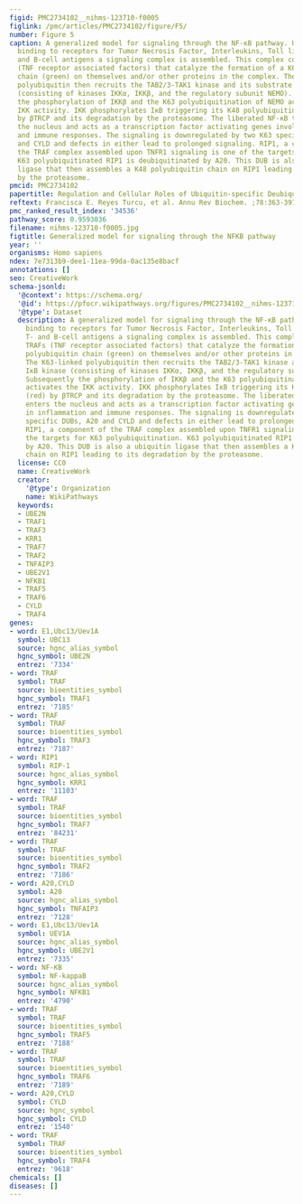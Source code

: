 ```yaml
---
figid: PMC2734102__nihms-123710-f0005
figlink: /pmc/articles/PMC2734102/figure/F5/
number: Figure 5
caption: A generalized model for signaling through the NF-κB pathway. Upon ligand
  binding to receptors for Tumor Necrosis Factor, Interleukins, Toll ligand, or T-
  and B-cell antigens a signaling complex is assembled. This complex contains TRAFs
  (TNF receptor associated factors) that catalyze the formation of a K63-linked polyubiquitin
  chain (green) on themselves and/or other proteins in the complex. The K63-linked
  polyubiquitin then recruits the TAB2/3-TAK1 kinase and its substrate IκB kinase
  (consisting of kinases IKKα, IKKβ, and the regulatory subunit NEMO). Subsequently
  the phosphorylation of IKKβ and the K63 polyubiquitination of NEMO activates the
  IKK activity. IKK phosphorylates IκB triggering its K48 polyubiquitination (red)
  by βTRCP and its degradation by the proteasome. The liberated NF-κB then enters
  the nucleus and acts as a transcription factor activating genes involved in inflammation
  and immune responses. The signaling is downregulated by two K63 specific DUBs, A20
  and CYLD and defects in either lead to prolonged signaling. RIP1, a component of
  the TRAF complex assembled upon TNFR1 signaling is one of the targets for K63 polyubiquitination.
  K63 polyubiquitinated RIP1 is deubiquitinated by A20. This DUB is also a ubiquitin
  ligase that then assembles a K48 polyubiquitin chain on RIP1 leading to its degradation
  by the proteasome.
pmcid: PMC2734102
papertitle: Regulation and Cellular Roles of Ubiquitin-specific Deubiquitinating Enzymes.
reftext: Francisca E. Reyes Turcu, et al. Annu Rev Biochem. ;78:363-397.
pmc_ranked_result_index: '34536'
pathway_score: 0.9593036
filename: nihms-123710-f0005.jpg
figtitle: Generalized model for signaling through the NFKB pathway
year: ''
organisms: Homo sapiens
ndex: 7e7313b9-dee1-11ea-99da-0ac135e8bacf
annotations: []
seo: CreativeWork
schema-jsonld:
  '@context': https://schema.org/
  '@id': https://pfocr.wikipathways.org/figures/PMC2734102__nihms-123710-f0005.html
  '@type': Dataset
  description: A generalized model for signaling through the NF-κB pathway. Upon ligand
    binding to receptors for Tumor Necrosis Factor, Interleukins, Toll ligand, or
    T- and B-cell antigens a signaling complex is assembled. This complex contains
    TRAFs (TNF receptor associated factors) that catalyze the formation of a K63-linked
    polyubiquitin chain (green) on themselves and/or other proteins in the complex.
    The K63-linked polyubiquitin then recruits the TAB2/3-TAK1 kinase and its substrate
    IκB kinase (consisting of kinases IKKα, IKKβ, and the regulatory subunit NEMO).
    Subsequently the phosphorylation of IKKβ and the K63 polyubiquitination of NEMO
    activates the IKK activity. IKK phosphorylates IκB triggering its K48 polyubiquitination
    (red) by βTRCP and its degradation by the proteasome. The liberated NF-κB then
    enters the nucleus and acts as a transcription factor activating genes involved
    in inflammation and immune responses. The signaling is downregulated by two K63
    specific DUBs, A20 and CYLD and defects in either lead to prolonged signaling.
    RIP1, a component of the TRAF complex assembled upon TNFR1 signaling is one of
    the targets for K63 polyubiquitination. K63 polyubiquitinated RIP1 is deubiquitinated
    by A20. This DUB is also a ubiquitin ligase that then assembles a K48 polyubiquitin
    chain on RIP1 leading to its degradation by the proteasome.
  license: CC0
  name: CreativeWork
  creator:
    '@type': Organization
    name: WikiPathways
  keywords:
  - UBE2N
  - TRAF1
  - TRAF3
  - KRR1
  - TRAF7
  - TRAF2
  - TNFAIP3
  - UBE2V1
  - NFKB1
  - TRAF5
  - TRAF6
  - CYLD
  - TRAF4
genes:
- word: E1,Ubc13/Uev1A
  symbol: UBC13
  source: hgnc_alias_symbol
  hgnc_symbol: UBE2N
  entrez: '7334'
- word: TRAF
  symbol: TRAF
  source: bioentities_symbol
  hgnc_symbol: TRAF1
  entrez: '7185'
- word: TRAF
  symbol: TRAF
  source: bioentities_symbol
  hgnc_symbol: TRAF3
  entrez: '7187'
- word: RIP1
  symbol: RIP-1
  source: hgnc_alias_symbol
  hgnc_symbol: KRR1
  entrez: '11103'
- word: TRAF
  symbol: TRAF
  source: bioentities_symbol
  hgnc_symbol: TRAF7
  entrez: '84231'
- word: TRAF
  symbol: TRAF
  source: bioentities_symbol
  hgnc_symbol: TRAF2
  entrez: '7186'
- word: A20,CYLD
  symbol: A20
  source: hgnc_alias_symbol
  hgnc_symbol: TNFAIP3
  entrez: '7128'
- word: E1,Ubc13/Uev1A
  symbol: UEV1A
  source: hgnc_alias_symbol
  hgnc_symbol: UBE2V1
  entrez: '7335'
- word: NF-KB
  symbol: NF-kappaB
  source: hgnc_alias_symbol
  hgnc_symbol: NFKB1
  entrez: '4790'
- word: TRAF
  symbol: TRAF
  source: bioentities_symbol
  hgnc_symbol: TRAF5
  entrez: '7188'
- word: TRAF
  symbol: TRAF
  source: bioentities_symbol
  hgnc_symbol: TRAF6
  entrez: '7189'
- word: A20,CYLD
  symbol: CYLD
  source: hgnc_symbol
  hgnc_symbol: CYLD
  entrez: '1540'
- word: TRAF
  symbol: TRAF
  source: bioentities_symbol
  hgnc_symbol: TRAF4
  entrez: '9618'
chemicals: []
diseases: []
---
```

